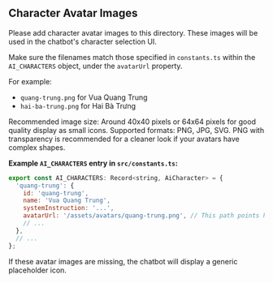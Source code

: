 ## Character Avatar Images

Please add character avatar images to this directory. These images will be used in the chatbot's character selection UI.

Make sure the filenames match those specified in `constants.ts` within the `AI_CHARACTERS` object, under the `avatarUrl` property.

For example:
- `quang-trung.png` for Vua Quang Trung
- `hai-ba-trung.png` for Hai Bà Trưng

Recommended image size: Around 40x40 pixels or 64x64 pixels for good quality display as small icons.
Supported formats: PNG, JPG, SVG. PNG with transparency is recommended for a cleaner look if your avatars have complex shapes.

**Example `AI_CHARACTERS` entry in `src/constants.ts`:**
```javascript
export const AI_CHARACTERS: Record<string, AiCharacter> = {
  'quang-trung': {
    id: 'quang-trung',
    name: 'Vua Quang Trung',
    systemInstruction: '...',
    avatarUrl: '/assets/avatars/quang-trung.png', // This path points here
    // ...
  },
  // ...
};
```

If these avatar images are missing, the chatbot will display a generic placeholder icon.
